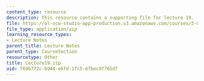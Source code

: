 ```yaml
---
content_type: resource
description: This resource contains a supporting file for lecture 19.
file: https://ol-ocw-studio-app-production.s3.amazonaws.com/courses/3-016-mathematics-for-materials-scientists-and-engineers-fall-2005/f69b772c6944e6fd1fc567bec97765df_Lecture19.zip
file_type: application/zip
learning_resource_types:
- Lecture Notes
parent_title: Lecture Notes
parent_type: CourseSection
resourcetype: Other
title: Lecture19.zip
uid: f69b772c-6944-e6fd-1fc5-67bec97765df
---
```

